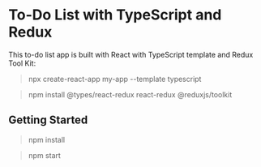 # To-Do List with TypeScript and Redux

This to-do list app is built with React with TypeScript template and Redux Tool Kit:
> npx create-react-app my-app --template typescript

> npm install @types/react-redux react-redux @reduxjs/toolkit

## Getting Started
> npm install

> npm start
